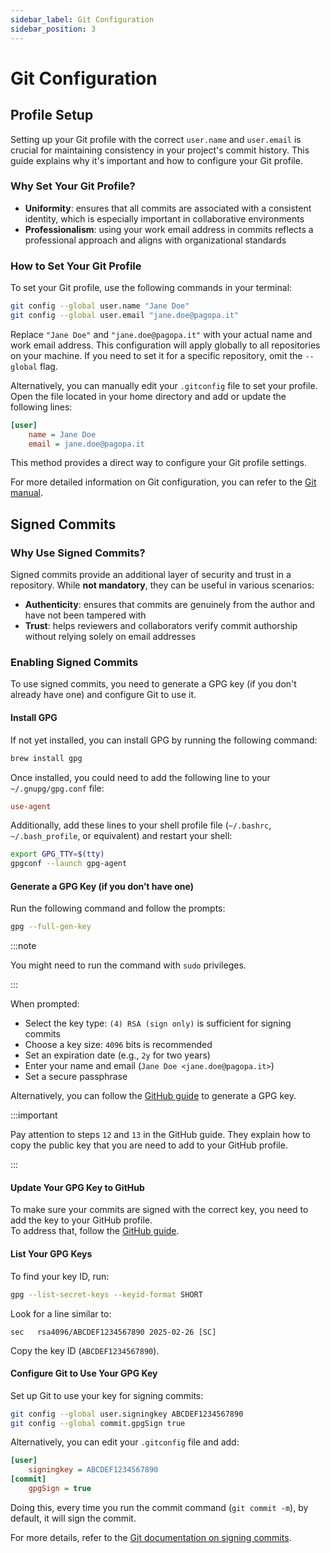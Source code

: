 ```yaml
---
sidebar_label: Git Configuration
sidebar_position: 3
---
```


# Git Configuration

## Profile Setup

Setting up your Git profile with the correct `user.name` and `user.email` is
crucial for maintaining consistency in your project's commit history. This guide
explains why it's important and how to configure your Git profile.

### Why Set Your Git Profile?

- **Uniformity**: ensures that all commits are associated with a consistent
  identity, which is especially important in collaborative environments
- **Professionalism**: using your work email address in commits reflects a
  professional approach and aligns with organizational standards

### How to Set Your Git Profile

To set your Git profile, use the following commands in your terminal:

```bash
git config --global user.name "Jane Doe"
git config --global user.email "jane.doe@pagopa.it"
```

Replace `"Jane Doe"` and `"jane.doe@pagopa.it"` with your actual name and work
email address. This configuration will apply globally to all repositories on
your machine. If you need to set it for a specific repository, omit the
`--global` flag.

Alternatively, you can manually edit your `.gitconfig` file to set your profile.
Open the file located in your home directory and add or update the following
lines:

```ini
[user]
    name = Jane Doe
    email = jane.doe@pagopa.it
```

This method provides a direct way to configure your Git profile settings.

For more detailed information on Git configuration, you can refer to the
[Git manual](https://git-scm.com/book/en/v2/Customizing-Git-Git-Configuration).

## Signed Commits

### Why Use Signed Commits?

Signed commits provide an additional layer of security and trust in a
repository. While **not mandatory**, they can be useful in various scenarios:

- **Authenticity**: ensures that commits are genuinely from the author and have
  not been tampered with
- **Trust**: helps reviewers and collaborators verify commit authorship without
  relying solely on email addresses

### Enabling Signed Commits

To use signed commits, you need to generate a GPG key (if you don't already have
one) and configure Git to use it.

#### Install GPG

If not yet installed, you can install GPG by running the following command:

```bash
brew install gpg
```

Once installed, you could need to add the following line to your
`~/.gnupg/gpg.conf` file:

```ini
use-agent
```

Additionally, add these lines to your shell profile file (`~/.bashrc`,
`~/.bash_profile`, or equivalent) and restart your shell:

```bash
export GPG_TTY=$(tty)
gpgconf --launch gpg-agent
```

#### Generate a GPG Key (if you don’t have one)

Run the following command and follow the prompts:

```bash
gpg --full-gen-key
```

:::note

You might need to run the command with `sudo` privileges.

:::

When prompted:

- Select the key type: `(4) RSA (sign only)` is sufficient for signing commits
- Choose a key size: `4096` bits is recommended
- Set an expiration date (e.g., `2y` for two years)
- Enter your name and email (`Jane Doe <jane.doe@pagopa.it>`)
- Set a secure passphrase

Alternatively, you can follow the
[GitHub guide](https://docs.github.com/en/authentication/managing-commit-signature-verification/generating-a-new-gpg-key)
to generate a GPG key.

:::important

Pay attention to steps `12` and `13` in the GitHub guide. They explain how to
copy the public key that you are need to add to your GitHub profile.

:::

#### Update Your GPG Key to GitHub

To make sure your commits are signed with the correct key, you need to add the
key to your GitHub profile.  
To address that, follow the
[GitHub guide](https://docs.github.com/en/authentication/managing-commit-signature-verification/adding-a-gpg-key-to-your-github-account).

#### List Your GPG Keys

To find your key ID, run:

```bash
gpg --list-secret-keys --keyid-format SHORT
```

Look for a line similar to:

```
sec   rsa4096/ABCDEF1234567890 2025-02-26 [SC]
```

Copy the key ID (`ABCDEF1234567890`).

#### Configure Git to Use Your GPG Key

Set up Git to use your key for signing commits:

```bash
git config --global user.signingkey ABCDEF1234567890
git config --global commit.gpgSign true
```

Alternatively, you can edit your `.gitconfig` file and add:

```ini
[user]
    signingkey = ABCDEF1234567890
[commit]
    gpgSign = true
```

Doing this, every time you run the commit command (`git commit -m`), by default,
it will sign the commit.

For more details, refer to the
[Git documentation on signing commits](https://git-scm.com/book/en/v2/Git-Tools-Signing-Your-Work).

